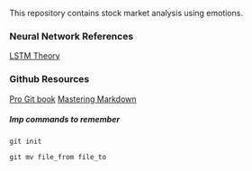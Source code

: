 This repository contains stock market analysis using emotions.
### **Neural Network References**
[LSTM Theory](https://colah.github.io/posts/2015-08-Understanding-LSTMs/)
### **Github Resources**
[Pro Git book](https://git-scm.com/book/en/v2)
[Mastering Markdown](https://guides.github.com/features/mastering-markdown/)
##### Imp commands to remember
```C
git init
```

```
git mv file_from file_to
```

